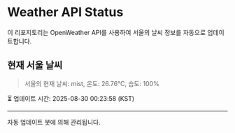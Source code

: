 
# Weather API Status

이 리포지토리는 OpenWeather API를 사용하여 서울의 날씨 정보를 자동으로 업데이트합니다.

## 현재 서울 날씨
> 서울의 현재 날씨: mist, 온도: 26.76°C, 습도: 100%

⏳ 업데이트 시간: 2025-08-30 00:23:58 (KST)

---
자동 업데이트 봇에 의해 관리됩니다.
